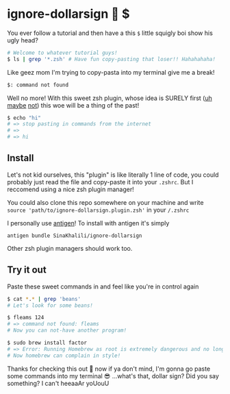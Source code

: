 # ignore-dollarsign 🙉 $

You ever follow a tutorial and then have a this `$` little squigly boi show his ugly head?
```bash
# Welcome to whatever tutorial guys!
$ ls | grep '*.zsh' # Have fun copy-pasting that loser!! Hahahahaha!
```
Like geez mom I'm trying to copy-pasta into my terminal give me a break!
```bash
$: command not found
```
Well no more! With this sweet zsh plugin, whose idea is SURELY first 
([uh](https://writingco.de/blog/how-i-manage-my-dotfiles-using-gnu-stow/) [maybe](https://github.com/napcs/dollarsign) 
[not](https://github.com/bradenbest/dollarsign)) this woe will be a thing of the past!
```bash
$ echo "hi"
# => stop pasting in commands from the internet
# =>
# => hi
```

## Install
Let's not kid ourselves, this "plugin" is like literally 1 line of code, you could
probably just read the file and copy-paste it into your `.zshrc`. But I reccomend
using a nice zsh plugin manager!

You could also clone this repo somewhere on your machine and write `source 'path/to/ignore-dollarsign.plugin.zsh'` in your `/.zshrc`

I personally use [antigen](https://github.com/zsh-users/antigen)!
To install with antigen it's simply
```
antigen bundle SinaKhalili/ignore-dollarsign
```
Other zsh plugin managers should work too.

## Try it out
Paste these sweet commands in and feel like you're in control again

```bash
$ cat *.* | grep 'beans'
# Let's look for some beans!

$ fleams 124
# => command not found: fleams
# Now you can not-have another program!

$ sudo brew install factor
# => Error: Running Homebrew as root is extremely dangerous and no longer supported.
# Now homebrew can complain in style!
```

Thanks for checking this out 👋 now if ya don't mind, 
I'm gonna go paste some commands into my terminal 😎 ...what's that,
dollar sign? Did you say something? I can't heeaaAr yoUouU
